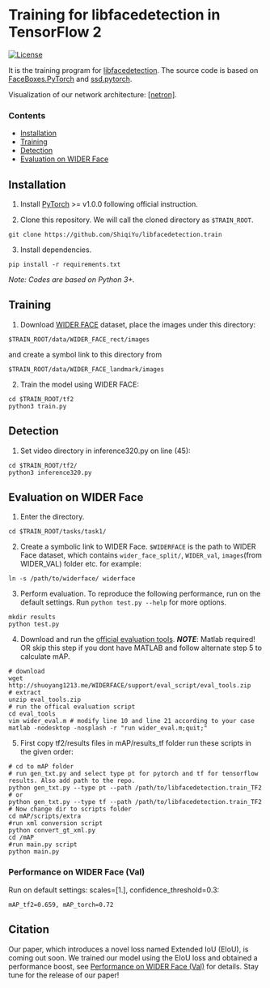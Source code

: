 # Training for libfacedetection in TensorFlow 2

[![License](https://img.shields.io/badge/license-BSD-blue.svg)](LICENSE)

It is the training program for [libfacedetection](https://github.com/ShiqiYu/libfacedetection). The source code is based on [FaceBoxes.PyTorch](https://github.com/sfzhang15/FaceBoxes.PyTorch) and [ssd.pytorch](https://github.com/amdegroot/ssd.pytorch).

Visualization of our network architecture: [[netron]](https://netron.app/?url=https://raw.githubusercontent.com/ShiqiYu/libfacedetection.train/master/tasks/task1/onnx/YuFaceDetectNet.onnx).


### Contents
- [Installation](#installation)
- [Training](#training)
- [Detection](#detection)
- [Evaluation on WIDER Face](#evaluation-on-wider-face)


## Installation
1. Install [PyTorch](https://pytorch.org/) >= v1.0.0 following official instruction.

2. Clone this repository. We will call the cloned directory as `$TRAIN_ROOT`.
```Shell
git clone https://github.com/ShiqiYu/libfacedetection.train
```

3. Install dependencies.
```shell
pip install -r requirements.txt
```

_Note: Codes are based on Python 3+._

## Training
1. Download [WIDER FACE](http://mmlab.ie.cuhk.edu.hk/projects/WIDERFace/index.html) dataset, place the images under this directory:
  ```Shell
  $TRAIN_ROOT/data/WIDER_FACE_rect/images
  ```
  and create a symbol link to this directory from  
  ```Shell
  $TRAIN_ROOT/data/WIDER_FACE_landmark/images
  ```
2. Train the model using WIDER FACE:
  ```Shell
  cd $TRAIN_ROOT/tf2
  python3 train.py
  ```

## Detection
1. Set video directory in inference320.py on line (45):
```Shell
cd $TRAIN_ROOT/tf2/
python3 inference320.py 
```

## Evaluation on WIDER Face
1. Enter the directory.
```shell
cd $TRAIN_ROOT/tasks/task1/
```

2. Create a symbolic link to WIDER Face. `$WIDERFACE` is the path to WIDER Face dataset, which contains `wider_face_split/`, `WIDER_val`, `images`(from WIDER_VAL) folder  etc. for example:
```shell
ln -s /path/to/widerface/ widerface
```

3. Perform evaluation. To reproduce the following performance, run on the default settings. Run `python test.py --help` for more options.
```shell
mkdir results
python test.py
```

4. Download and run the [official evaluation tools](http://shuoyang1213.me/WIDERFACE/support/eval_script/eval_tools.zip). ***NOTE***: Matlab required! OR skip this step if you dont have MATLAB and follow alternate step 5 to calculate mAP. 
```shell
# download
wget http://shuoyang1213.me/WIDERFACE/support/eval_script/eval_tools.zip
# extract
unzip eval_tools.zip
# run the offical evaluation script
cd eval_tools
vim wider_eval.m # modify line 10 and line 21 according to your case
matlab -nodesktop -nosplash -r "run wider_eval.m;quit;"
```

5. First copy tf2/results files in mAP/results_tf folder run these scripts in the given order:
```shell
# cd to mAP folder
# run gen_txt.py and select type pt for pytorch and tf for tensorflow results. Also add path to the repo.
python gen_txt.py --type pt --path /path/to/libfacedetection.train_TF2
# or
python gen_txt.py --type tf --path /path/to/libfacedetection.train_TF2
# Now change dir to scripts folder
cd mAP/scripts/extra
#run xml conversion script
python convert_gt_xml.py
cd /mAP
#run main.py script
python main.py
```
### Performance on WIDER Face (Val)
Run on default settings: scales=[1.], confidence_threshold=0.3:
```
mAP_tf2=0.659, mAP_torch=0.72
```

## Citation
Our paper, which introduces a novel loss named Extended IoU (EIoU), is coming out soon. We trained our model using the EIoU loss and obtained a performance boost, see [Performance on WIDER Face (Val)](#performance-on-wider-face-(val)) for details. Stay tune for the release of our paper!
